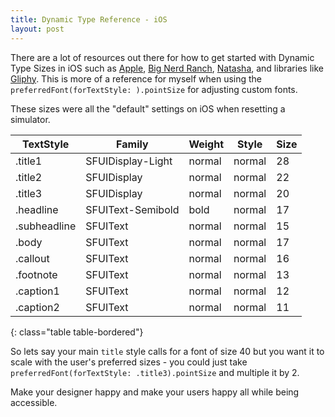 ```yaml
---
title: Dynamic Type Reference - iOS
layout: post
---
```


There are a lot of resources out there for how to get started with Dynamic Type Sizes in iOS such as [Apple](https://developer.apple.com/ios/human-interface-guidelines/visual-design/typography/), [Big Nerd Ranch](https://github.com/bignerdranch/BNRDynamicTypeManager), [Natasha](https://www.natashatherobot.com/ios-8-self-sizing-table-view-cells-with-dynamic-type/), and libraries like [Gliphy](https://github.com/tallwave/Gliphy). This is more of a reference for myself when using the `preferredFont(forTextStyle: ).pointSize` for adjusting custom fonts.

These sizes were all the "default" settings on iOS when resetting a simulator.

| TextStyle | Family | Weight | Style | Size |
|-----------|--------|--------|-------|------|
| .title1 | SFUIDisplay-Light | normal | normal | 28 |
| .title2 | SFUIDisplay | normal | normal | 22 |
| .title3 | SFUIDisplay | normal | normal | 20 |
| .headline | SFUIText-Semibold | bold | normal | 17 |
| .subheadline | SFUIText | normal | normal | 15 |
| .body | SFUIText | normal | normal | 17 |
| .callout | SFUIText | normal | normal | 16 |
| .footnote | SFUIText | normal | normal | 13 |
| .caption1 | SFUIText | normal | normal | 12 |
| .caption2 | SFUIText | normal | normal | 11 |
{: class="table table-bordered"}

So lets say your main `title` style calls for a font of size 40 but you want it to scale with the user's preferred sizes - you could just take `preferredFont(forTextStyle: .title3).pointSize` and multiple it by 2.

Make your designer happy and make your users happy all while being accessible. 
